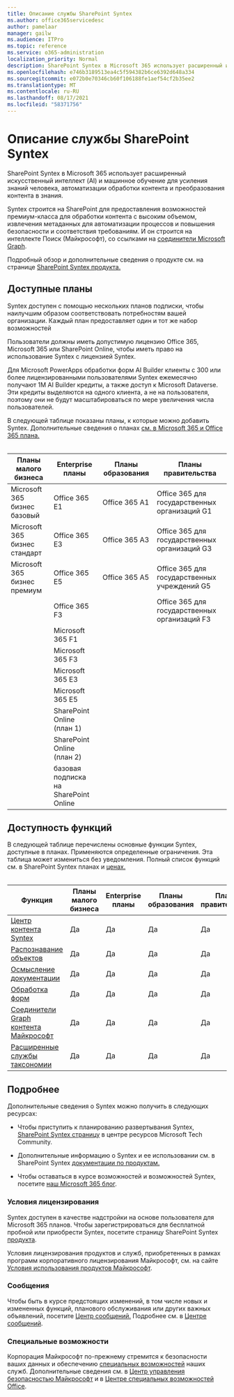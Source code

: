 ```yaml
---
title: Описание службы SharePoint Syntex
ms.author: office365servicedesc
author: pamelaar
manager: gailw
ms.audience: ITPro
ms.topic: reference
ms.service: o365-administration
localization_priority: Normal
description: SharePoint Syntex в Microsoft 365 использует расширенный искусственный интеллект (AI) и машинное обучение для усиления знаний человека, автоматизации обработки контента и преобразования контента в знания.
ms.openlocfilehash: e746b3189513ea4c5f594382b6ce6392d648a334
ms.sourcegitcommit: e072b0e70346cb60f106188fe1aef54cf2b35ee2
ms.translationtype: MT
ms.contentlocale: ru-RU
ms.lasthandoff: 08/17/2021
ms.locfileid: "58371756"
---
```

# <a name="sharepoint-syntex-service-description"></a>Описание службы SharePoint Syntex 

SharePoint Syntex в Microsoft 365 использует расширенный искусственный интеллект (AI) и машинное обучение для усиления знаний человека, автоматизации обработки контента и преобразования контента в знания.

Syntex строится на SharePoint для предоставления возможностей премиум-класса для обработки контента с высоким объемом, извлечения метаданных для автоматизации процессов и повышения безопасности и соответствия требованиям. И он строится на интеллекте Поиск (Майкрософт), со ссылками на [соединители Microsoft Graph](/microsoftsearch/connectors-overview).

Подробный обзор и дополнительные сведения о продукте см. на странице [SharePoint Syntex продукта.](https://aka.ms/sharepointsyntex)

## <a name="available-plans"></a>Доступные планы

Syntex доступен с помощью нескольких планов подписки, чтобы наилучшим образом соответствовать потребностям вашей организации. Каждый план предоставляет один и тот же набор возможностей

Пользователи должны иметь допустимую лицензию Office 365, Microsoft 365 или SharePoint Online, чтобы иметь право на использование Syntex с лицензией Syntex.

Для Microsoft PowerApps обработки форм AI Builder клиенты с 300 или более лицензированными пользователями Syntex ежемесячно получают 1M AI Builder кредиты, а также доступ к Microsoft Dataverse. Эти кредиты выделяются на одного клиента, а не на пользователя, поэтому они не будут масштабироваться по мере увеличения числа пользователей.

В следующей таблице показаны планы, к которые можно добавить Syntex. Дополнительные сведения о планах [см. в Microsoft 365 и Office 365 плана.](../office-365-platform-service-description/office-365-plan-options.md)<br><br>


| Планы малого бизнеса            | Enterprise планы         | Планы образования     | Планы правительства         |
| ------------------------------- | ------------------------ | ------------------- | ------------------------ |
| Microsoft 365 бизнес базовый    | Office 365 E1            | Office 365 A1       | Office 365 для государственных организаций G1 |
| Microsoft 365 бизнес стандарт | Office 365 E3            | Office 365 A3       | Office 365 для государственных организаций G3 |
| Microsoft 365 бизнес премиум  | Office 365 E5            | Office 365 A5       | Office 365 для государственных учреждений G5 |
|                                 | Office 365 F3            |                     | Office 365 для государственных организаций F3 |
|                                 | Microsoft 365 F1         |                     |                          |
|                                 | Microsoft 365 F3         |                     |                          |
|                                 | Microsoft 365 E3         |                     |                          |
|                                 | Microsoft 365 E5         |                     |                          |
|                                 | SharePoint Online (план 1) |                     |                          |
|                                 | SharePoint Online (план 2) |                     |                          |
|                                 | базовая подписка на SharePoint Online  |                     |                          |

## <a name="feature-availability"></a>Доступность функций

В следующей таблице перечислены основные функции Syntex, доступные в планах. Применяются определенные ограничения. Эта таблица может измениться без уведомления. Полный список функций см. в SharePoint Syntex планах и [ценах.](https://www.microsoft.com/microsoft-365/enterprise/sharepoint-syntex)<br><br>

| Функция | Планы малого бизнеса | Enterprise планы | Планы образования | Планы правительства |
|--|--|--|--|--|
| [Центр контента Syntex](sharepoint-syntex-features.md#syntex-content-center) | Да | Да | Да | Да |
| [Распознавание объектов](sharepoint-syntex-features.md#object-recognition) | Да | Да | Да | Да |
| [Осмысление документации](sharepoint-syntex-features.md#document-understanding) | Да | Да | Да | Да |
| [Обработка форм](sharepoint-syntex-features.md#form-processing) | Да | Да | Да | Да |
| [Соединители Graph контента Майкрософт](sharepoint-syntex-features.md#microsoft-graph-content-connectors) | Да | Да | Да | Да |
| [Расширенные службы таксономии](sharepoint-syntex-features.md#advanced-taxonomy-services) | Да | Да | Да | Да |

## <a name="learn-more"></a>Подробнее

Дополнительные сведения о Syntex можно получить в следующих ресурсах:

  - Чтобы приступить к планированию развертывания Syntex, [SharePoint Syntex страницу](https://resources.techcommunity.microsoft.com/sharepoint-syntex/) в центре ресурсов Microsoft Tech Community.

  - Дополнительные информацию о Syntex и ее использовании см. в SharePoint Syntex [документации по продуктам.](/microsoft-365/contentunderstanding/)

  - Чтобы оставаться в курсе возможностей и возможностей Syntex, посетите [наш Microsoft 365 блог](https://go.microsoft.com/fwlink/?linkid=2084915).

### <a name="licensing-terms"></a>Условия лицензирования

Syntex доступен в качестве надстройки на основе пользователя для Microsoft 365 планов. Чтобы зарегистрироваться для бесплатной пробной или приобрести Syntex, посетите страницу SharePoint Syntex [продукта](https://aka.ms/sharepointsyntex).

Условия лицензирования продуктов и служб, приобретенных в рамках программ корпоративного лицензирования Майкрософт, см. на сайте [Условия использования продуктов Майкрософт](https://www.microsoft.com/licensing/terms/).

### <a name="messaging"></a>Сообщения

Чтобы быть в курсе предстоящих изменений, в том числе новых и измененных функций, планового обслуживания или других важных объявлений, посетите [Центр сообщений.](https://go.microsoft.com/fwlink/p/?linkid=2070717) Подробнее см. в [Центре сообщений](/microsoft-365/admin/manage/message-center).

### <a name="accessibility"></a>Специальные возможности

Корпорация Майкрософт по-прежнему стремится к безопасности ваших данных и обеспечению [специальных возможностей](https://www.microsoft.com/trust-center/compliance/accessibility) наших служб. Дополнительные сведения см. в [Центр управления безопасностью Майкрософт](https://www.microsoft.com/trust-center) и в [Центре специальных возможностей Office](https://support.office.com/article/ecab0fcf-d143-4fe8-a2ff-6cd596bddc6d).